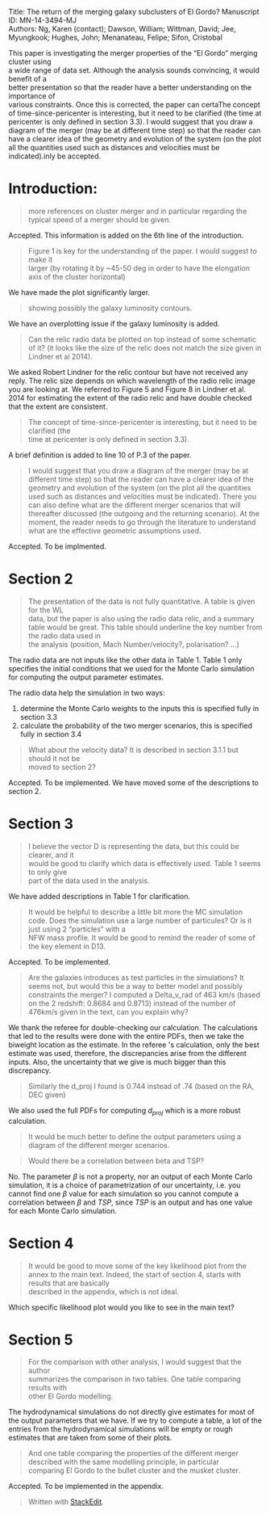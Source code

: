 
Title: The return of the merging galaxy subclusters of El Gordo?
Manuscript ID: MN-14-3494-MJ   
Authors: Ng, Karen (contact); Dawson, William; Wittman, David; Jee, Myungkook; Hughes, John;
Menanateau, Felipe; Sifon, Cristobal   

This	paper is	investigating	the	merger	properties	of	the	“El	Gordo” merging	cluster	using	
a	wide	range	of	data	set.	Although	the	analysis	sounds	convincing,	it	would	benefit	of	a	
better	presentation so	that	the	reader	have	a	better	understanding	on	the	importance	of	
various	constraints.	Once	this	is	corrected,	the	paper	can	certaThe concept of time-since-pericenter is interesting, but it need to be clarified (the
time at pericenter is only defined in section 3.3). I would suggest that you draw a
diagram of the merger (may be at different time step) so that the reader can have
a clearer idea of the geometry and evolution of the system (on the plot all the quantities used
such as distances and velocities must be indicated).inly	be	accepted.

# Introduction:

> more references on cluster	merger	and	in	particular	regarding	the typical	speed of	a	merger	should	be	 given.

Accepted. This information is added on the 6th line of the introduction. 

> Figure	1	is	key	for	the	understanding	of	the	paper.	I	would	suggest	to	make	it	
larger	(by	rotating	it	by	~45-50	deg	in	order	to	have	the	elongation axis	of	the	
cluster	horizontal)	

We have made the plot significantly larger.

> showing	possibly	the	galaxy	luminosity	contours.	

We have an overplotting issue if the galaxy luminosity is added.


> Can	the	relic	radio	data	be plotted	on	top	instead	of	some	schematic	of	it? (it	looks	like	the	size	of	the	relic	does	not	match	the	size given	in	Lindner	et	al	2014).

We asked Robert Lindner for the relic contour but have not received any reply.
The relic size depends on which wavelength of the radio relic image you are looking at. We
referred to Figure 5 and Figure 8 in Lindner et al. 2014 for estimating the
extent of the radio relic and have double checked that the extent are
consistent. 


> The	concept	of	time-since-pericenter	is	interesting,	but	it	need	to	be 	clarified (the	
time	at	pericenter	is	only	defined	in	section	3.3).	

A brief definition is added to line 10 of P.3 of the paper.  

>I would suggest that you draw a
diagram of the merger (may be at different time step) so that the reader can have
a clearer idea of the geometry and evolution of the system (on the plot all the quantities used
such as distances and velocities must be indicated). There	you	can	also	define	what	 are	the	different	merger	scenarios that	will	thereafter	 discussed	(the	outgoing	and	the	returning	scenario).	At	the	moment,	the	reader	needs	to	go	through	the	literature	to	understand	what	 are	the	effective	geometric assumptions	used.

Accepted. To be implmented. 

# Section	2
> The	presentation	of	the	data	is	not	fully	quantitative. A	table	is	given	for	the	WL	
data,	but	the	paper	is	also	using	the	radio	data	relic,	and	a	summary	table	would
be	great.	This	table	should	underline	the	key	number	from	the	radio	data	used	in	
the	analysis (position,	Mach	Number/velocity?,	polarisation?	...)

The radio data are not inputs like the other data in Table 1.
Table 1 only specifies the initial conditions that we used for the Monte Carlo
simulation for computing the output parameter estimates.

The radio data help the simulation in two ways: 
1) determine the Monte Carlo weights to the inputs this is specified fully in
section 3.3 
2) calculate the probability of the two merger scenarios, this is specified
fully in section 3.4

> What	about	the	velocity	data?	It	is	described	in	section	3.1.1	but	should	it	not	be	
moved	to	section	2?

Accepted. To be implemented. We have moved some of the descriptions to section 2.

# Section	3

> I	 believe	the	vector	D	is	representing	the	data,	but	this	could	be	clearer,	and	it	
would	be	good	to	clarify	which	data	is	effectively	used.	Table	1	seems	to	only	give	
part	of	the	data	used	in	the	analysis.

We have added descriptions in Table 1 for clarification. 

> It	would	be	helpful	to	describe	a	little	bit	more	the	MC	simulation	code.	Does	the	
simulation	use	a	large	number	of	particules?	Or	is	it	just	using	2	“particles”	with	a	
NFW	mass profile.	It	would	be	good	to	remind	the	reader	of	some	of	the	key	
element	in	D13.

Accepted. To be implemented.

> Are	the	galaxies	introduces	as	test	particles	in	the	simulations?	It	seems	not,	but	
would	this	be	a	way	to	better	model	and	possibly	constraints the	merger?
I	computed	a	Delta_v_rad	of	463	km/s	(based	on	the	2	redshift:	0.8684	and	
0.8713)	instead	of	the	number	of	476km/s	given	in	the	text,	can	you	explain	
why?

We thank the referee for double-checking our calculation.
The calculations that led to the results were done with the entire PDFs, then we take the biweight location as the estimate. In the referee 's calculation, only the best estimate was used, therefore, the discrepancies arise from the different inputs. 
Also, the uncertainty that we give is much bigger than this discrepancy.


> Similarly	the	d_proj	I	found	is	0.744	instead	of	.74	(based	on	the	RA,	DEC	given)

We also used the full PDFs for computing $d_{proj}$ which is a more robust calculation.

> It	would	be	much	better	to	define	the	output	parameters	using	a	diagram	of	the	
different	merger	scenarios.

> Would	there	be	a	correlation	between	beta	and	TSP?

No. The parameter $\beta$ is not a property, nor an output of each Monte Carlo simulation, it is a choice of parametrization of our uncertainty, i.e. you cannot find one $\beta$ value for each simulation so you cannot compute a correlation between $\beta$ and $TSP$, since $TSP$ is an output and has one value for each Monte Carlo simulation.  

# Section	4
> It	would	be	good	to	move	some	of	the	key	likelihood	plot	from	the	annex	to	the	
main	text.	Indeed,	the	start	of	section	4,	starts	with	results	that	are	basically	
described	in	the	appendix,	which	is	not	ideal.

Which specific likelihood plot would you like to see in the main text? 

# Section	5

> For	the	comparison	with	other	analysis,	I	would	suggest	that	the	author	
summarizes	the	comparison	in	two tables. One	table	comparing	results	with	
other	El	Gordo	modelling.	

The hydrodynamical simulations do not directly give estimates for most of the
output parameters that we have. If we try to compute a table, a lot of the
entries from the hydrodynamical simulations will be empty or rough
estimates that are taken from some of their plots. 

> And	one	table	comparing	the	properties	of	the	
different	merger	described	with	the	same	modelling	principle,	in	particular	
comparing	El	Gordo	to	the	bullet	cluster	and	the	musket	cluster.

Accepted. To be implemented in the appendix. 

> Written with [StackEdit](https://stackedit.io/).
